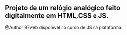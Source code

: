 ## Projeto de um relógio analógico feito digitalmente em HTML,CSS e JS.

@Author B7web disponível no curso de JS na plataforma.